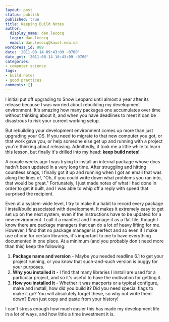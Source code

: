 ```yaml
---
layout: post
status: publish
published: true
title: Keeping Build Notes
author:
  display_name: dan.lecocq
  login: dan.lecocq
  email: dan.lecocq@kaust.edu.sa
wordpress_id: 989
date: '2011-08-14 09:43:09 -0700'
date_gmt: '2011-08-14 16:43:09 -0700'
categories:
- computer science
tags:
- build notes
- good practices
comments: []
---
```

I initial put off upgrading to Snow Leopard until almost a year after its release because I was worried about rebuilding my development environment. It's amazing how many packages one accumulates over time without thinking about it, and when you have deadlines to meet it can be disastrous to risk your current working setup.

But rebuilding your development environment comes up more than just upgrading your OS. If you need to migrate to that new computer you got, or that work gave you, or help someone else get up and running with a project you're thinking about releasing. Admittedly, it took me a little while to learn this lesson, but finally it's drilled into my head: __keep build notes!__

A couple weeks ago I was trying to install an internal package whose docs hadn't been updated in a very long time. After struggling and hitting countless snags, I finally got it up and running when I got an email that was along the lines of, "Oh, if you could write down what problems you ran into, that would be great." Fortunately, I just made notes of what I had done in order to get it built, and I was able to whip off a reply with speed that surprised the recipient.

Even at a system-wide level, I try to make it a habit to record every package I install/build associated with development. It makes it extremely easy to get set up on the next system, even if the instructions have to be updated for a new environment. I call it a manifest and I manage it as a flat file, though I know there are package managers that can do a lot of heavy lifting for me. However, I find that no package manager is perfect and so even if I make use of one for certain libraries, it's important to me to have everything documented in one place. At a minimum (and you probably don't need more than this) keep the following:

1. __Package name and version__ - Maybe you needed readline 6.1 to get your project running, or you know that such-and-such version is buggy for your purposes.
2. __Why you installed it__ - I find that many libraries I install are used for a particular project, and so it's useful to have the motivation for getting it.
3. __How you installed it__ - Whether it was macports or a typical configure, make and install, how did you build it? Did you need special flags to make it go? You will absolutely forget these, so why not write them down? Even just copy and paste from your history!

I can't stress enough how much easier this has made my development life in a lot of ways, and how little a time investment it is.
